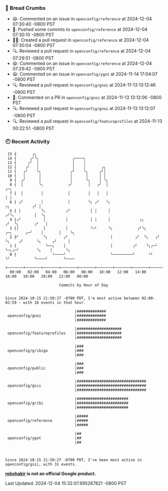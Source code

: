 ### 🍞 Bread Crumbs

 * 😃: Commented on an issue in `openconfig/reference` at 2024-12-04 07:30:40 -0800 PST
 * 🚢: Pushed some commits to `openconfig/reference` at 2024-12-04 07:30:10 -0800 PST
 * ✍🏼: Created a pull request in `openconfig/reference` at 2024-12-04 07:30:04 -0800 PST
 * 🔍: Reviewed a pull request in  `openconfig/reference` at 2024-12-04 07:29:51 -0800 PST
 * 😃: Commented on an issue in `openconfig/reference` at 2024-12-04 07:29:42 -0800 PST
 * 😃: Commented on an issue in `openconfig/ygot` at 2024-11-14 17:04:07 -0800 PST
 * 🔍: Reviewed a pull request in  `openconfig/gnoi` at 2024-11-13 13:12:46 -0800 PST
 * 💬: Commented on a PR in  `openconfig/gnoi` at 2024-11-13 13:12:06 -0800 PST
 * 🔍: Reviewed a pull request in  `openconfig/gnoi` at 2024-11-13 13:12:07 -0800 PST
 * 🔍: Reviewed a pull request in  `openconfig/featureprofiles` at 2024-11-13 00:22:51 -0800 PST

### 🕘 Recent Activity
```
 15 ┼       ╭╮
 14 ┤      ╭╯╰╮               ╭────╮
 13 ┤     ╭╯  │               │    │
 12 ┤    ╭╯   │               │    │       ╭╮
 11 ┤   ╭╯    ╰╮             ╭╯    ╰╮     ╭╯│
 10 ┤   │      │             │      │     │ │
  9 ┤  ╭╯      │             │      ╰╮    │ ╰╮
  8 ┤  │       ╰╮           ╭╯       │   ╭╯  │                                                ╭─╮
  7 ┤  │        │           │        │   │   │                                                │ │
  6 ┤ ╭╯        │           │        ╰╮ ╭╯   ╰╮                                  ╭╮          ╭╯ │
  5 ┤ │         ╰╮         ╭╯         │ │     │                                 ╭╯╰╮         │  ╰╮
  4 ┤╭╯          │         │          │ │     │             ╭╮                 ╭╯  ╰╮       ╭╯   │
  3 ┤│           │         │          ╰─╯     ╰╮           ╭╯╰╮     ╭─╮      ╭─╯    │       │    ╰╮
  2 ┼╯           ╰╮       ╭╯                   │          ╭╯  ╰╮   ╭╯ ╰╮    ╭╯      ╰╮     ╭╯     │
  1 ┤             ╰──╮    │                    │         ╭╯    ╰╮╭─╯   ╰─╮╭─╯        ╰╮    │      ╰╮
  0 ┤                ╰────╯                    ╰─────────╯      ╰╯       ╰╯           ╰────╯       ╰────
    +───────+───────+───────+───────+───────+───────+───────+───────+───────+───────+───────+───────+────
  00:00   02:00   04:00   06:00   08:00   10:00   12:00   14:00   16:00   18:00   20:00   22:00   00:00   

						Commits by Hour of Day


Since 2024-10-15 21:50:27 -0700 PDT, I'm most active between 02:00-02:59 - with 16 events in that hour.

```



```
                               |#############
 openconfig/gnoi               |#############
                               |#############

                               |####################
 openconfig/featureprofiles    |####################
                               |####################

                               |###
 openconfig/gribigo            |###
                               |###

                               |###
 openconfig/public             |###
                               |###

                               |###############################
 openconfig/gsii               |###############################
                               |###############################

                               |#######################
 openconfig/gribi              |#######################
                               |#######################

                               |#####
 openconfig/reference          |#####
                               |#####

                               |##
 openconfig/ygot               |##
                               |##



Since 2024-10-15 21:50:27 -0700 PDT, I've been most active in openconfig/gsii, with 31 events.

```
**[robshakir](mailto:robjs@google.com) is not an official Google product.**  


Last Updated: 2024-12-04 15:32:07.995267821 -0800 PST

